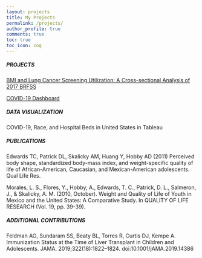 ```yaml
---
layout: projects
title: My Projects
permalink: /projects/
author_profile: true
comments: true
toc: true
toc_icon: cog
---
```


##### PROJECTS

[BMI and Lung Cancer Screening Utilization: A Cross-sectional Analysis of 2017 BRFSS](https://andreahobby.com/projects/lung-cancer-screening/)

[COVID-19 Dashboard](https://andreahobby.com/projects/covid19-race-hospital/)

##### DATA VISUALIZATION
COVID-19, Race, and Hospital Beds in United States in Tableau

##### PUBLICATIONS
Edwards TC, Patrick DL, Skalicky AM, Huang Y, Hobby AD (2011) Perceived body shape, standardized body-mass index, and weight-specific quality of life of African-American, Caucasian, and Mexican-American adolescents. Qual Life Res.

Morales, L. S., Flores, Y., Hobby, A., Edwards, T. C., Patrick, D. L., Salmeron, J., & Skalicky, A. M. (2010, October). Weight and Quality of Life of Youth in Mexico and the United States: A Comparative Study. In QUALITY OF LIFE RESEARCH (Vol. 19, pp. 39-39).

##### ADDITIONAL CONTRIBUTIONS
Feldman AG, Sundaram SS, Beaty BL, Torres R, Curtis DJ, Kempe A. Immunization Status at the Time of Liver Transplant in Children and Adolescents. JAMA. 2019;322(18):1822–1824. doi:10.1001/jAMA.2019.14386

